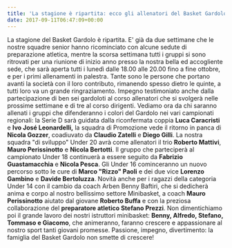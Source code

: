 ```yaml
---
title: 'La stagione è ripartita: ecco gli allenatori del Basket Gardolo'
date: 2017-09-11T06:47:09+00:00
---
```

La stagione del Basket Gardolo è ripartita. E' già da due settimane che le nostre squadre senior hanno ricominciato con alcune sedute di preparazione atletica, mentre la scorsa settimana tutti i gruppi si sono ritrovati per una riunione di inizio anno presso la nostra bella ed accogliente sede, che sarà aperta tutti i lunedì dalle 18.00 alle 20.00 fino a fine ottobre, e per i primi allenamenti in palestra. Tante sono le persone che portano avanti la società con il loro contributo, rimanendo spesso dietro le quinte, a tutti loro va un grande ringraziamento. Impegno testimoniato anche dalla partecipazione di ben sei gardoloti al corso allenatori che si svolgerà nelle prossime settimane e di tre al corso dirigenti. Vediamo ora da chi saranno allenati i gruppi che difenderanno i colori del Gardolo nei vari campionati regionali: la Serie D sarà guidata dalla riconfermata coppia **Luca Caracristi** e **Ivo José Leonardelli,** la squadra di Promozione vede il ritorno in panca di **Nicola Gozzer**, coadiuvato da **Claudio Zatelli** e **Diego Gilli**. La nostra squadra "di sviluppo" Under 20 avrà come allenatori il trio **Roberto Mattivi**, **Mauro Perissinotto** e **Nicola Bertotti**. Il gruppo che parteciperà al campionato Under 18 continuerà a essere seguito da **Fabrizio Guastamacchia** e **Nicola Pesca**. Gli Under 16 cominceranno un nuovo percorso sotto le cure di **Marco "Rizzo" Paoli** e dei due vice **Lorenzo Gambino** e **Davide Bertoluzza**. Novità anche per i ragazzi della categoria Under 14 con il cambio da coach Arben Benny Baftiri, che si dedicherà anima e corpo al nostro bellissimo settore Minibasket, a coach **Mauro Perissinotto** aiutato dal giovane **Roberto Buffa** e con la preziosa collaborazione del **preparatore atletico Stefano Prezzi**. Non dimentichiamo poi il grande lavoro dei nostri istruttori minibasket: **Benny, Alfredo, Stefano, Tommaso e Giacomo**, che animeranno, faranno crescere e appassionare al nostro sport tanti giovani promesse. Passione, impegno, divertimento: la famiglia del Basket Gardolo non smette di crescere!